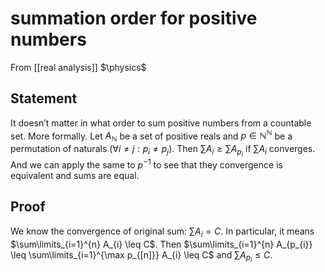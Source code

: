 # summation order for positive numbers
From [[real analysis]]
$\physics$
## Statement
It doesn’t matter in what order to sum positive numbers from a countable set.
More formally. Let $A_{\mathbb{N}}$ be a set of positive reals and $p \in \mathbb{N}^{\mathbb{N}}$ be a permutation of naturals ($\forall i \ne j: p_{i} \ne p_{j}$). Then $\sum\limits A_{i} \geq \sum\limits A_{p_{i}}$ if $\sum\limits A_{i}$ converges. And we can apply the same to $p^{-1}$ to see that they convergence is equivalent and sums are equal.

## Proof
We know the convergence of original sum: $\sum\limits A_{i} = C$. In particular, it means $\sum\limits_{i=1}^{n} A_{i} \leq C$. Then $\sum\limits_{i=1}^{n} A_{p_{i}} \leq \sum\limits_{i=1}^{\max p_{[n]}} A_{i} \leq C$ and $\sum\limits A_{p_{i}} \leq C$.